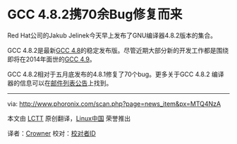 GCC 4.8.2携70余Bug修复而来
================================================================================
Red Hat公司的Jakub Jelinek今天早上发布了GNU编译器4.8.2版本的集合。

GCC 4.8.2是最新[GCC 4.8][1]的稳定发布版。尽管近期大部分新的开发工作都是围绕即将在2014年面世的[GCC 4.9][2]。

GCC 4.8.2相对于五月底发布的4.8.1修复了70个bug。更多关于GCC 4.8.2 编译器的信息可以在[邮件列表公告][3]上找到。

--------------------------------------------------------------------------------

via: http://www.phoronix.com/scan.php?page=news_item&px=MTQ4NzA

本文由 [LCTT](https://github.com/LCTT/TranslateProject) 原创翻译，[Linux中国](http://linux.cn/) 荣誉推出

译者：[Crowner](https://github.com/译者ID) 校对：[校对者ID](https://github.com/校对者ID)

[1]:http://www.phoronix.com/scan.php?page=search&q=GCC+4.8
[2]:http://www.phoronix.com/scan.php?page=search&q=GCC+4.9
[3]:http://gcc.gnu.org/ml/gcc/2013-10/msg00168.html